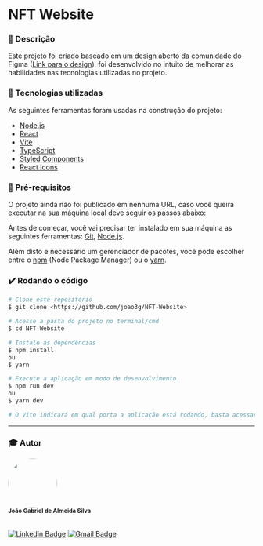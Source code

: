 # NFT Website
### :rocket: Descrição

Este projeto foi criado baseado em um design aberto da comunidade do Figma ([Link para o design](https://www.figma.com/file/h77CyawAko8iLcGf8Z13Jf/NFT-Website-(Community)?node-id=0%3A1&t=oeuIiYn8QiFtpepT-0)), foi desenvolvido no intuito de melhorar as habilidades nas tecnologias utilizadas no projeto.

### :hammer: Tecnologias utilizadas

As seguintes ferramentas foram usadas na construção do projeto:

- [Node.js](https://nodejs.org/en/)
- [React](https://pt-br.reactjs.org/)
- [Vite](https://vitejs.dev/)
- [TypeScript](https://www.typescriptlang.org/)
- [Styled Components](https://styled-components.com/)
- [React Icons](https://react-icons.github.io/react-icons/)

### :scroll: Pré-requisitos
O projeto ainda não foi publicado em nenhuma URL, caso você queira executar na sua máquina local deve seguir os passos abaixo:

Antes de começar, você vai precisar ter instalado em sua máquina as seguintes ferramentas:
[Git](https://git-scm.com), [Node.js](https://nodejs.org/en/).

Além disto e necessário um gerenciador de pacotes, você pode escolher entre o [npm](https://www.npmjs.com/) (Node Package Manager) ou o [yarn](https://yarnpkg.com/).

### :heavy_check_mark: Rodando o código

```bash
# Clone este repositório
$ git clone <https://github.com/joao3g/NFT-Website>

# Acesse a pasta do projeto no terminal/cmd
$ cd NFT-Website

# Instale as dependências
$ npm install
ou
$ yarn

# Execute a aplicação em modo de desenvolvimento
$ npm run dev
ou
$ yarn dev

# O Vite indicará em qual porta a aplicação está rodando, basta acessar o link que aparecera no seu terminal (algo como: http://localhost:5173)
```

---

### :mortar_board: Autor

 <img style="border-radius: 50%;" src="https://avatars.githubusercontent.com/u/26381283?v=4" width="100px;" alt=""/>
 <br />
 <sub><b>João Gabriel de Almeida Silva</b></sub>
 <br />
 <br />

[![Linkedin Badge](https://img.shields.io/badge/-Joao_Gabriel-blue?style=flat-square&logo=Linkedin&logoColor=white&link=https://www.linkedin.com/in/joao-gab/)](https://www.linkedin.com/in/joao-gab/) 
[![Gmail Badge](https://img.shields.io/badge/-joao.almeida.gabriel2015@gmail.com-c14438?style=flat-square&logo=Gmail&logoColor=white&link=mailto:joao.almeida.gabriel2015@gmail.com)](mailto:joao.almeida.gabriel2015@gmail.com)